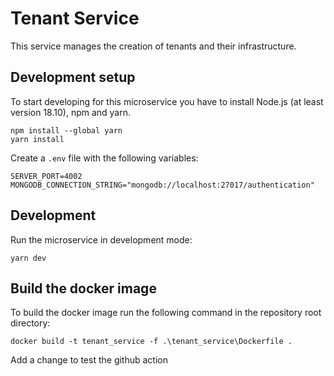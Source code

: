 # Tenant Service

This service manages the creation of tenants and their infrastructure.


## Development setup
To start developing for this microservice you have to install 
Node.js (at least version 18.10), npm and yarn.

```
npm install --global yarn 
yarn install
```

Create a `.env` file with the following variables:

```
SERVER_PORT=4002
MONGODB_CONNECTION_STRING="mongodb://localhost:27017/authentication"
```

## Development
Run the microservice in development mode:
```
yarn dev
```

## Build the docker image
To build the docker image run the following command in the repository root directory:

```
docker build -t tenant_service -f .\tenant_service\Dockerfile .
```

Add a change to test the github action
